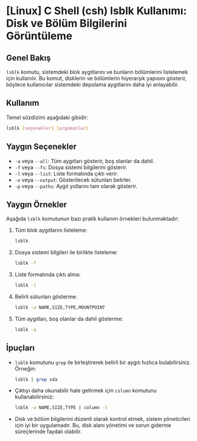 # [Linux] C Shell (csh) lsblk Kullanımı: Disk ve Bölüm Bilgilerini Görüntüleme

## Genel Bakış
`lsblk` komutu, sistemdeki blok aygıtlarını ve bunların bölümlerini listelemek için kullanılır. Bu komut, disklerin ve bölümlerin hiyerarşik yapısını gösterir, böylece kullanıcılar sistemdeki depolama aygıtlarını daha iyi anlayabilir.

## Kullanım
Temel sözdizimi aşağıdaki gibidir:
```bash
lsblk [seçenekler] [argümanlar]
```

## Yaygın Seçenekler
- `-a` veya `--all`: Tüm aygıtları gösterir, boş olanlar da dahil.
- `-f` veya `--fs`: Dosya sistemi bilgilerini gösterir.
- `-l` veya `--list`: Liste formatında çıktı verir.
- `-o` veya `--output`: Gösterilecek sütunları belirler.
- `-p` veya `--paths`: Aygıt yollarını tam olarak gösterir.

## Yaygın Örnekler
Aşağıda `lsblk` komutunun bazı pratik kullanım örnekleri bulunmaktadır:

1. Tüm blok aygıtlarını listeleme:
   ```bash
   lsblk
   ```

2. Dosya sistemi bilgileri ile birlikte listeleme:
   ```bash
   lsblk -f
   ```

3. Liste formatında çıktı alma:
   ```bash
   lsblk -l
   ```

4. Belirli sütunları gösterme:
   ```bash
   lsblk -o NAME,SIZE,TYPE,MOUNTPOINT
   ```

5. Tüm aygıtları, boş olanlar da dahil gösterme:
   ```bash
   lsblk -a
   ```

## İpuçları
- `lsblk` komutunu `grep` ile birleştirerek belirli bir aygıtı hızlıca bulabilirsiniz. Örneğin:
  ```bash
  lsblk | grep sda
  ```
- Çıktıyı daha okunabilir hale getirmek için `column` komutunu kullanabilirsiniz:
  ```bash
  lsblk -o NAME,SIZE,TYPE | column -t
  ```
- Disk ve bölüm bilgilerini düzenli olarak kontrol etmek, sistem yöneticileri için iyi bir uygulamadır. Bu, disk alanı yönetimi ve sorun giderme süreçlerinde faydalı olabilir.